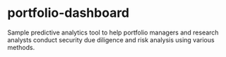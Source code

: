 # portfolio-dashboard
Sample predictive analytics tool to help portfolio managers and research analysts conduct security due diligence and risk analysis using various methods.
